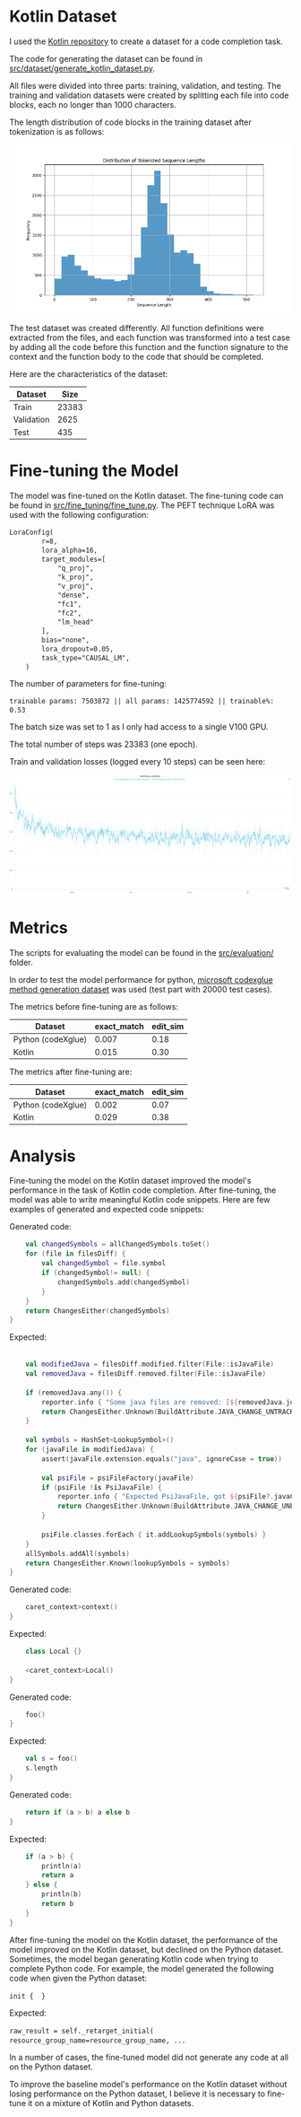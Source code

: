 # Kotlin Dataset

I used the [Kotlin repository](https://github.com/JetBrains/kotlin) to create a dataset for a code completion task.

The code for generating the dataset can be found in [src/dataset/generate_kotlin_dataset.py](src/dataset/generate_kotlin_dataset.py).

All files were divided into three parts: training, validation, and testing. The training and validation datasets were created by splitting each file into code blocks, each no longer than 1000 characters.

The length distribution of code blocks in the training dataset after tokenization is as follows:

 [![train](images/length_distribution_histogram.png)](images/length_distribution_histogram.png)

The test dataset was created differently. All function definitions were extracted from the files, and each function was transformed into a test case by adding all the code before this function and the function signature to the context and the function body to the code that should be completed.

Here are the characteristics of the dataset:

| Dataset     | Size  |
|-------------|-------|
| Train       | 23383 |
| Validation  | 2625  |
| Test        | 435   |

# Fine-tuning the Model

The model was fine-tuned on the Kotlin dataset. The fine-tuning code can be found in [src/fine_tuning/fine_tune.py](src/fine_tuning/fine_tune.py). The PEFT technique LoRA was used with the following configuration:
```angular2html
LoraConfig(
        r=8,
        lora_alpha=16,
        target_modules=[
            "q_proj",
            "k_proj",
            "v_proj",
            "dense",
            "fc1",
            "fc2",
            "lm_head"
        ],
        bias="none",
        lora_dropout=0.05, 
        task_type="CAUSAL_LM",
    )
```

The number of parameters for fine-tuning:

```
trainable params: 7503872 || all params: 1425774592 || trainable%: 0.53
```

The batch size was set to 1 as I only had access to a single V100 GPU.

The total number of steps was 23383 (one epoch).

Train and validation losses (logged every 10 steps) can be seen here:

[![losses](images/train_val_loss.png)](images/train_val_loss.png)

# Metrics

The scripts for evaluating the model can be found in the [src/evaluation/](src/evaluation/) folder.

In order to test the model performance for python, [microsoft codexglue method generation dataset](https://huggingface.co/datasets/microsoft/codexglue_method_generation) was used
(test part with 20000 test cases).

The metrics before fine-tuning are as follows:

| Dataset            | exact_match | edit_sim |
|--------------------|-------------|----------|
| Python (codeXglue) | 0.007       | 0.18     |
| Kotlin             | 0.015       | 0.30     |

The metrics after fine-tuning are:

| Dataset            | exact_match | edit_sim |
|--------------------|-------------|----------|
| Python (codeXglue) | 0.002       | 0.07     |
| Kotlin             | 0.029       | 0.38     |

# Analysis

Fine-tuning the model on the Kotlin dataset improved the model's performance 
in the task of Kotlin code completion. After fine-tuning, the model was able to
write meaningful Kotlin code snippets. Here are few examples of generated and expected code snippets:

Generated code:
```kotlin
    val changedSymbols = allChangedSymbols.toSet()
    for (file in filesDiff) {
        val changedSymbol = file.symbol
        if (changedSymbol!= null) {
            changedSymbols.add(changedSymbol)
        }
    }
    return ChangesEither(changedSymbols)
}
```

Expected:
```kotlin

    val modifiedJava = filesDiff.modified.filter(File::isJavaFile)
    val removedJava = filesDiff.removed.filter(File::isJavaFile)

    if (removedJava.any()) {
        reporter.info { "Some java files are removed: [${removedJava.joinToString()}]" }
        return ChangesEither.Unknown(BuildAttribute.JAVA_CHANGE_UNTRACKED_FILE_IS_REMOVED)
    }

    val symbols = HashSet<LookupSymbol>()
    for (javaFile in modifiedJava) {
        assert(javaFile.extension.equals("java", ignoreCase = true))

        val psiFile = psiFileFactory(javaFile)
        if (psiFile !is PsiJavaFile) {
            reporter.info { "Expected PsiJavaFile, got ${psiFile?.javaClass}" }
            return ChangesEither.Unknown(BuildAttribute.JAVA_CHANGE_UNEXPECTED_PSI)
        }

        psiFile.classes.forEach { it.addLookupSymbols(symbols) }
    }
    allSymbols.addAll(symbols)
    return ChangesEither.Known(lookupSymbols = symbols)
}
```

Generated code:
```kotlin
    caret_context>context()
}
```

Expected:
```kotlin
    class Local {}

    <caret_context>Local()
}
```

Generated code:
```kotlin
    foo()
}
```

Expected:
```kotlin
    val s = foo()
    s.length
}
```


Generated code:
```kotlin
    return if (a > b) a else b
}
```

Expected:
```kotlin
    if (a > b) {
        println(a)
        return a
    } else {
        println(b)
        return b
    }
}
```


After fine-tuning the model on the Kotlin dataset, the performance of the model improved on the Kotlin dataset, but declined on the Python dataset. Sometimes, the model began generating Kotlin code when trying to complete Python code. For example, the model generated the following code when given the Python dataset:

`init {  }`

Expected: 

```raw_result = self._retarget_initial( resource_group_name=resource_group_name, ...```

In a number of cases, the fine-tuned model did not generate any code at all on the Python dataset.

To improve the baseline model's performance on the Kotlin dataset without losing performance on the Python dataset, 
I believe it is necessary to fine-tune it on a mixture of Kotlin and Python datasets.